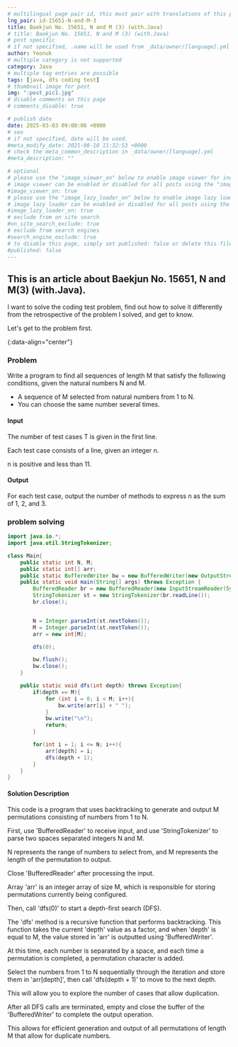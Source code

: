 ```yaml
---
# multilingual page pair id, this must pair with translations of this page. (This name must be unique)
lng_pair: id-15651-N-and-M-3
title: Baekjun No. 15651, N and M (3) (with.Java)
# title: Baekjun No. 15651, N and M (3) (with.Java)
# post specific
# if not specified, .name will be used from _data/owner/[language].yml
author: Yeonuk
# multiple category is not supported
category: Java
# multiple tag entries are possible
tags: [java, dfs coding test]
# thumbnail image for post
img: ":post_pic1.jpg"
# disable comments on this page
# comments_disable: true

# publish date
date: 2025-03-03 09:00:00 +0900
# seo
# if not specified, date will be used.
#meta_modify_date: 2021-08-10 11:32:53 +0900
# check the meta_common_description in _data/owner/[language].yml
#meta_description: ""

# optional
# please use the "image_viewer_on" below to enable image viewer for individual pages or posts (_posts/ or [language]/_posts folders).
# image viewer can be enabled or disabled for all posts using the "image_viewer_posts: true" setting in _data/conf/main.yml.
#image_viewer_on: true
# please use the "image_lazy_loader_on" below to enable image lazy loader for individual pages or posts (_posts/ or [language]/_posts folders).
# image lazy loader can be enabled or disabled for all posts using the "image_lazy_loader_posts: true" setting in _data/conf/main.yml.
#image_lazy_loader_on: true
# exclude from on site search
#on_site_search_exclude: true
# exclude from search engines
#search_engine_exclude: true
# to disable this page, simply set published: false or delete this file
#published: false
---
```


<!-- outline-start -->

## This is an article about Baekjun No. 15651, N and M(3) (with.Java).

I want to solve the coding test problem, find out how to solve it differently from the retrospective of the problem I solved, and get to know.

Let's get to the problem first.

{:data-align="center"}

<!-- outline-end -->

### Problem

Write a program to find all sequences of length M that satisfy the following conditions, given the natural numbers N and M.

- A sequence of M selected from natural numbers from 1 to N.
- You can choose the same number several times.

#### Input

The number of test cases T is given in the first line.

Each test case consists of a line, given an integer n.

n is positive and less than 11.

#### Output

For each test case, output the number of methods to express n as the sum of 1, 2, and 3.

### problem solving

```java
import java.io.*;
import java.util.StringTokenizer;

class Main{
    public static int N, M;
    public static int[] arr;
    public static BufferedWriter bw = new BufferedWriter(new OutputStreamWriter(System.out));
    public static void main(String[] args) throws Exception {
        BufferedReader br = new BufferedReader(new InputStreamReader(System.in));
        StringTokenizer st = new StringTokenizer(br.readLine());
        br.close();


        N = Integer.parseInt(st.nextToken());
        M = Integer.parseInt(st.nextToken());
        arr = new int[M];

        dfs(0);

        bw.flush();
        bw.close();
    }

    public static void dfs(int depth) throws Exception{
        if(depth == M){
            for (int i = 0; i < M; i++){
                bw.write(arr[i] + " ");
            }
            bw.write("\n");
            return;
        }

        for(int i = 1; i <= N; i++){
            arr[depth] = i;
            dfs(depth + 1);
        }
    }
}
```

#### Solution Description

This code is a program that uses backtracking to generate and output M permutations consisting of numbers from 1 to N.

First, use 'BufferedReader' to receive input, and use 'StringTokenizer' to parse two spaces separated integers N and M.

N represents the range of numbers to select from, and M represents the length of the permutation to output.

Close 'BufferedReader' after processing the input.

Array 'arr' is an integer array of size M, which is responsible for storing permutations currently being configured.

Then, call 'dfs(0)' to start a depth-first search (DFS).

The 'dfs' method is a recursive function that performs backtracking. This function takes the current 'depth' value as a factor, and when 'depth' is equal to M, the value stored in 'arr' is outputted using 'BufferedWriter'.

At this time, each number is separated by a space, and each time a permutation is completed, a permutation character is added.

Select the numbers from 1 to N sequentially through the iteration and store them in 'arr[depth]', then call 'dfs(depth + 1)' to move to the next depth.

This will allow you to explore the number of cases that allow duplication.

After all DFS calls are terminated, empty and close the buffer of the 'BufferedWriter' to complete the output operation.

This allows for efficient generation and output of all permutations of length M that allow for duplicate numbers.
